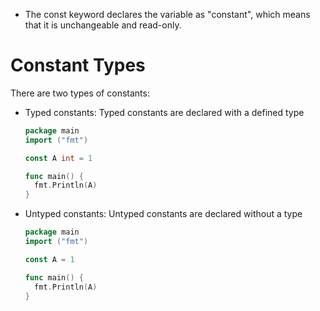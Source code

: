   - The const keyword declares the variable as "constant", which means that it is unchangeable and read-only.

# Constant Types
  There are two types of constants:
  - Typed constants: Typed constants are declared with a defined type
      
      ```go
      package main
      import ("fmt")

      const A int = 1

      func main() {
        fmt.Println(A)
      }
      ```
      
  - Untyped constants: Untyped constants are declared without a type
      ```go
      package main
      import ("fmt")

      const A = 1

      func main() {
        fmt.Println(A)
      }
      ```
      
